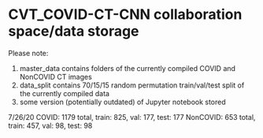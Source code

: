 # CVT_COVID-CT-CNN collaboration space/data storage
Please note:
1. master_data contains folders of the currently compiled COVID and NonCOVID CT images
2. data_split contains 70/15/15 random permutation train/val/test split of the currently compiled data
3. some version (potentially outdated) of Jupyter notebook stored

7/26/20
COVID: 1179 total, train: 825, val: 177, test: 177
NonCOVID: 653 total, train: 457, val: 98, test: 98
